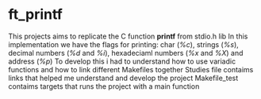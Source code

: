 # ft_printf
This projects aims to replicate the C function **printf** from stdio.h lib
In this implementation we have the flags for printing: char (*%c*), strings (*%s*), decimal numbers (*%d* and *%i*), hexadeciaml numbers (*%x* and *%X*) and address (*%p*)
To develop this i had to understand how to use variadic functions and how to link different Makefiles together
Studies file contaims links that helped me understand and develop the project
Makefile_test contaims targets that runs the project with a main function
